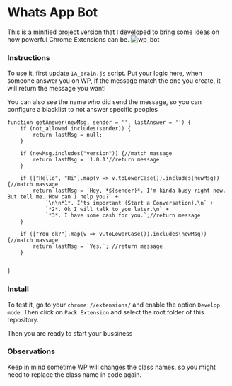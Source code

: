 # Whats App Bot

This is a minified project version that I developed to bring some ideas on how powerful Chrome Extensions can be.
![wp_bot](https://user-images.githubusercontent.com/7622553/95279114-383a7000-0828-11eb-94ab-8772920b6f4f.gif)

### Instructions

To use it, first update `IA_brain.js` script. Put your logic here, when someone answer you on WP, if the message match the one you create, it will return the message you want!

You can also see the name who did send the message, so you can configure a blacklist to not answer specific peoples

```
function getAnswer(newMsg, sender = '', lastAnswer = '') {
    if (not_allowed.includes(sender)) {
        return lastMsg = null;
    }

    if (newMsg.includes("version")) {//match massage
        return lastMsg = '1.0.1'//return message
    }

    if (["Hello", "Hi"].map(v => v.toLowerCase()).includes(newMsg)) {//match massage
        return lastMsg = `Hey, *${sender}*. I'm kinda busy right now. But tell me. How can I help you?` +
            `\n\n*1*. I'ts important (Start a Conversation).\n` +
            `*2*. Ok I will talk to you later.\n` +
            `*3*. I have some cash for you.`;//return message
    }

    if (["You ok?"].map(v => v.toLowerCase()).includes(newMsg)) {//match massage
        return lastMsg = `Yes.`; //return message
    }


}
```

### Install

To test it, go to your `chrome://extensions/` and enable the option `Develop mode`. Then click on `Pack Extension` and select the root folder of this repository.

Then you are ready to start your bussiness

### Observations
Keep in mind sometime WP will changes the class names, so you might need to replace the class name in code again.